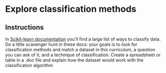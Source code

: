 # Explore classification methods

## Instructions

In [Scikit-learn documentation](https://scikit-learn.org/stable/supervised_learning.html) you'll find a large list of ways to classify data. Do a little scavenger hunt in these docs: your goals is to look for classification methods and match a dataset in this curriculum, a question you can ask of it, and a technique of classification. Create a spreadsheet or table in a .doc file and explain how the dataset would work with the classification algorithm
